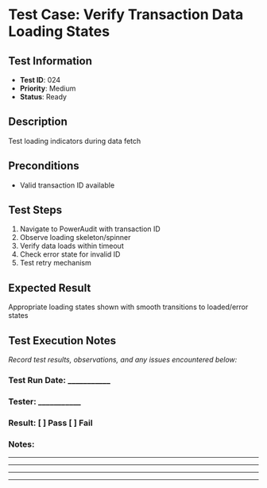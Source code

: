 # Test Case: Verify Transaction Data Loading States

## Test Information
- **Test ID**: 024
- **Priority**: Medium
- **Status**: Ready

## Description
Test loading indicators during data fetch

## Preconditions
- Valid transaction ID available

## Test Steps
1. Navigate to PowerAudit with transaction ID
2. Observe loading skeleton/spinner
3. Verify data loads within timeout
4. Check error state for invalid ID
5. Test retry mechanism

## Expected Result
Appropriate loading states shown with smooth transitions to loaded/error states

## Test Execution Notes
_Record test results, observations, and any issues encountered below:_

### Test Run Date: ___________
### Tester: ___________
### Result: [ ] Pass [ ] Fail

### Notes:
_________________________________
_________________________________
_________________________________
_________________________________